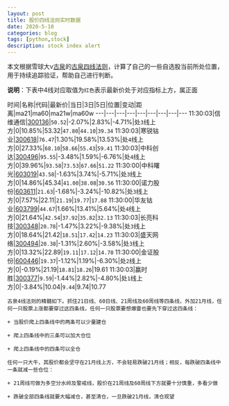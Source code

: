 ```yaml
---
layout: post
title: 股价四线法则实时数据
date: 2020-5-10
categories: blog
tags: [python,stock]
description: stock index alert
---
```



本文根据雪球大v[古泉](https://xueqiu.com/u/7148646888)的[古泉四线法则](https://xueqiu.com/7148646888/130498192)，计算了自己的一些自选股当前所处位置，用于持续追踪验证，帮助自己进行判断。

**说明**：下表中4线对应取值为`红色`表示最新价处于对应指标上方，属正面

时间|名称|代码|最新价|当日|3日|5日|位置|变动|距离|ma21|ma60|ma21w|ma60w
---|---|---|---|---|---|---|---|---
11:30:03|信维通信|[300136](https://xueqiu.com/S/SZ300136)|`50.52`|-2.07%|2.83%|-4.71%|处`3`线上方|0|10.85%|53.32|`47.80`|`44.10`|`39.34`
11:30:03|寒锐钴业|[300618](https://xueqiu.com/S/SZ300618)|`76.47`|1.30%|19.58%|13.53%|处`4`线上方|0|27.33%|`68.10`|`58.66`|`55.43`|`59.41`
11:30:03|中科创达|[300496](https://xueqiu.com/S/SZ300496)|`95.55`|-3.48%|1.59%|-6.76%|处`4`线上方|0|39.96%|`93.58`|`73.53`|`67.66`|`51.22`
11:30:00|中科曙光|[603019](https://xueqiu.com/S/SH603019)|`43.58`|-1.63%|3.74%|-5.71%|处`3`线上方|0|14.86%|45.34|`41.00`|`38.08`|`30.56`
11:30:00|诺力股份|[603611](https://xueqiu.com/S/SH603611)|`21.63`|-1.68%|-3.24%|-10.82%|处`3`线上方|0|7.57%|22.11|`21.19`|`19.77`|`17.88`
11:30:00|华友钴业|[603799](https://xueqiu.com/S/SH603799)|`44.67`|1.66%|13.41%|5.64%|处`4`线上方|0|21.64%|`42.54`|`37.92`|`35.82`|`32.13`
11:30:03|长亮科技|[300348](https://xueqiu.com/S/SZ300348)|`20.78`|-1.47%|3.22%|-9.38%|处`3`线上方|0|18.64%|21.42|`18.51`|`17.42`|`14.23`
11:30:03|盛天网络|[300494](https://xueqiu.com/S/SZ300494)|`20.38`|-1.31%|2.60%|-3.58%|处`3`线上方|0|13.32%|22.89|`19.11`|`17.12`|`14.70`
11:30:00|金证股份|[600446](https://xueqiu.com/S/SH600446)|`19.37`|-1.12%|1.19%|-6.30%|处`2`线上方|0|-0.19%|21.19|`18.81`|`18.26`|19.61
11:30:03|赢时胜|[300377](https://xueqiu.com/S/SZ300377)|`9.59`|-1.44%|2.82%|-4.80%|处`1`线上方|0|-3.84%|10.04|`9.44`|9.74|10.77

```
古泉4线法则的精髓如下。抓住21日线、60日线、21周线及60周线等四条线，外加21月线，任何一只股票上涨都要穿过这四条线，任何一只股票要想爆雷也要先下穿过这四条线：

+ 当股价爬上四条线中的两条可以少量建仓

+ 爬上四条线中的三条可以加大仓位

+ 爬上四条线中的四条可以全仓

任何一只大牛，其股价都会坚守在21月线上方，不会轻易跌破21月线；相反，每跌破四条线中一条就减一些仓位：

+ 21周线可做为多空分水岭及警戒线，股价在21周线及60周线下方就要十分慎重，多看少做

+ 跌破全部四条线就要大幅减仓，甚至清仓，一旦跌破21月线，清仓观望
```
